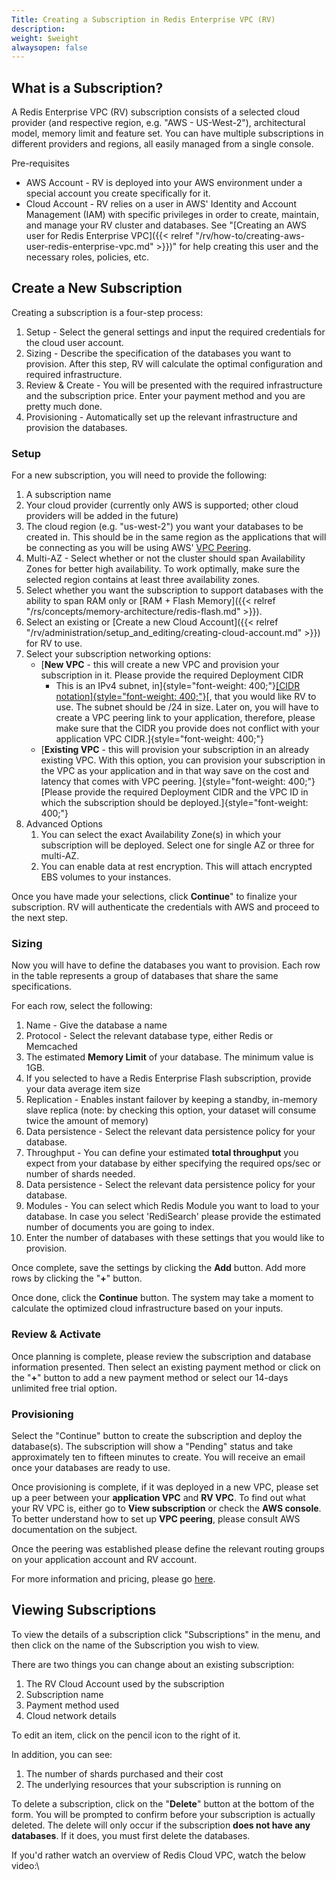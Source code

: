 ```yaml
---
Title: Creating a Subscription in Redis Enterprise VPC (RV)
description: 
weight: $weight
alwaysopen: false
---
```

## What is a Subscription?

A Redis Enterprise VPC (RV) subscription consists of a selected cloud
provider (and respective region, e.g. "AWS - US-West-2"), architectural
model, memory limit and feature set. You can have multiple subscriptions
in different providers and regions, all easily managed from a single
console.

Pre-requisites

-   AWS Account - RV is deployed into your AWS environment under a
    special account you create specifically for it.
-   Cloud Account - RV relies on a user in AWS' Identity and Account
    Management (IAM) with specific privileges in order to create,
    maintain, and manage your RV cluster and databases. See "[Creating
    an AWS user for Redis Enterprise
    VPC]({{< relref "/rv/how-to/creating-aws-user-redis-enterprise-vpc.md" >}})"
    for help creating this user and the necessary roles, policies, etc.

## Create a New Subscription

Creating a subscription is a four-step process:

1.  Setup - Select the general settings and input the required
    credentials for the cloud user account.
2.  Sizing - Describe the specification of the databases you want to
    provision. After this step, RV will calculate the optimal
    configuration and required infrastructure.
3.  Review & Create - You will be presented with the required
    infrastructure and the subscription price. Enter your payment method
    and you are pretty much done.
4.  Provisioning - Automatically set up the relevant infrastructure and
    provision the databases.

### Setup

For a new subscription, you will need to provide the following:

1.  A subscription name
2.  Your cloud provider (currently only AWS is supported; other cloud
    providers will be added in the future)
3.  The cloud region (e.g. "us-west-2") you want your databases to be
    created in. This should be in the same region as the applications
    that will be connecting as you will be using AWS' [VPC
    Peering](https://docs.aws.amazon.com/AmazonVPC/latest/PeeringGuide/Welcome.html).
4.  Multi-AZ - Select whether or not the cluster should span
    Availability Zones for better high availability. To work optimally,
    make sure the selected region contains at least three availability
    zones.
5.  Select whether you want the subscription to support databases with
    the ability to span RAM only or [RAM + Flash
    Memory]({{< relref "/rs/concepts/memory-architecture/redis-flash.md" >}}).
6.  Select an existing or [Create a new Cloud
    Account]({{< relref "/rv/administration/setup_and_editing/creating-cloud-account.md" >}})
    for RV to use.
7.  Select your subscription networking options:
    -   [**New VPC** - this will create a new VPC and provision your
        subscription in it. Please provide the required Deployment CIDR
        - This is an IPv4 subnet, in]{style="font-weight: 400;"}[[CIDR
        notation]{style="font-weight: 400;"}](https://en.wikipedia.org/wiki/Classless_Inter-Domain_Routing#CIDR_notation)[,
        that you would like RV to use. The subnet should be /24 in size.
        Later on, you will have to create a VPC peering link to your
        application, therefore, please make sure that the CIDR you
        provide does not conflict with your application VPC
        CIDR.]{style="font-weight: 400;"}
    -   [**Existing VPC** - this will provision your subscription in an
        already existing VPC. With this option, you can provision your
        subscription in the VPC as your application and in that way save
        on the cost and latency that comes with VPC peering.
        ]{style="font-weight: 400;"}[Please provide the required
        Deployment CIDR and the VPC ID in which the subscription should
        be deployed.]{style="font-weight: 400;"}
8.  Advanced Options
    1.  You can select the exact Availability Zone(s) in which your
        subscription will be deployed. Select one for single AZ or three
        for multi-AZ.
    2.  You can enable data at rest encryption. This will attach
        encrypted EBS volumes to your instances.

Once you have made your selections, click **Continue**" to finalize your
subscription. RV will authenticate the credentials with AWS and proceed
to the next step.

### Sizing

Now you will have to define the databases you want to provision. Each
row in the table represents a group of databases that share the same
specifications.

For each row, select the following:

1.  Name - Give the database a name
2.  Protocol - Select the relevant database type, either Redis or
    Memcached
3.  The estimated **Memory Limit** of your database. The minimum value
    is 1GB.
4.  If you selected to have a Redis Enterprise Flash subscription,
    provide your data average item size
5.  Replication - Enables instant failover by keeping a standby,
    in-memory slave replica (note: by checking this option, your dataset
    will consume twice the amount of memory)
6.  Data persistence - Select the relevant data persistence policy for
    your database.
7.  Throughput - You can define your estimated **total throughput** you
    expect from your database by either specifying the required ops/sec
    or number of shards needed.
8.  Data persistence - Select the relevant data persistence policy for
    your database.
9.  Modules - You can select which Redis Module you want to load to
    your database. In case you select 'RediSearch' please provide the
    estimated number of documents you are going to index.
10. Enter the number of databases with these settings that you would
    like to provision.

Once complete, save the settings by clicking the **Add** button. Add
more rows by clicking the "**+**" button.

Once done, click the **Continue** button. The system may take a moment
to calculate the optimized cloud infrastructure based on your inputs.

### Review & Activate

Once planning is complete, please review the subscription and database
information presented. Then select an existing payment method or click
on the "**+**" button to add a new payment method or select our 14-days
unlimited free trial option.

### Provisioning

Select the "Continue" button to create the subscription and deploy the
database(s). The subscription will show a "Pending" status and take
approximately ten to fifteen minutes to create. You will receive an
email once your databases are ready to use.

Once provisioning is complete, if it was deployed in a new VPC, please
set up a peer between your **application VPC** and **RV VPC**. To find
out what your RV VPC is, either go to **View subscription** or check the
**AWS console**. To better understand how to set up **VPC peering**,
please consult AWS documentation on the subject.

Once the peering was established please define the relevant routing
groups on your application account and RV account.

For more information and pricing, please go
[here](https://redislabs.com/pricing/redis-cloud-private/).

## Viewing Subscriptions

To view the details of a subscription click "Subscriptions" in the menu,
and then click on the name of the Subscription you wish to view.

There are two things you can change about an existing subscription:

1.  The RV Cloud Account used by the subscription
2.  Subscription name
3.  Payment method used
4.  Cloud network details

To edit an item, click on the pencil icon to the right of it.

In addition, you can see:

1.  The number of shards purchased and their cost
2.  The underlying resources that your subscription is running on

To delete a subscription, click on the "**Delete**" button at the bottom
of the form. You will be prompted to confirm before your subscription is
actually deleted. The delete will only occur if the subscription **does
not have any databases**. If it does, you must first delete the
databases.

If you'd rather watch an overview of Redis Cloud VPC, watch the below
video:\
